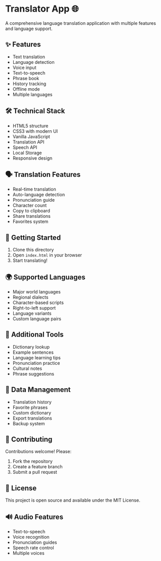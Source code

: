# Translator App 🌐

A comprehensive language translation application with multiple features and language support.

## ✨ Features

- Text translation
- Language detection
- Voice input
- Text-to-speech
- Phrase book
- History tracking
- Offline mode
- Multiple languages

## 🛠️ Technical Stack

- HTML5 structure
- CSS3 with modern UI
- Vanilla JavaScript
- Translation API
- Speech API
- Local Storage
- Responsive design

## 🗣️ Translation Features

- Real-time translation
- Auto-language detection
- Pronunciation guide
- Character count
- Copy to clipboard
- Share translations
- Favorites system

## 🚀 Getting Started

1. Clone this directory
2. Open `index.html` in your browser
3. Start translating!

## 🌍 Supported Languages

- Major world languages
- Regional dialects
- Character-based scripts
- Right-to-left support
- Language variants
- Custom language pairs

## 🎯 Additional Tools

- Dictionary lookup
- Example sentences
- Language learning tips
- Pronunciation practice
- Cultural notes
- Phrase suggestions

## 💾 Data Management

- Translation history
- Favorite phrases
- Custom dictionary
- Export translations
- Backup system

## 🤝 Contributing

Contributions welcome! Please:
1. Fork the repository
2. Create a feature branch
3. Submit a pull request

## 📝 License

This project is open source and available under the MIT License.

## 🔊 Audio Features

- Text-to-speech
- Voice recognition
- Pronunciation guides
- Speech rate control
- Multiple voices
